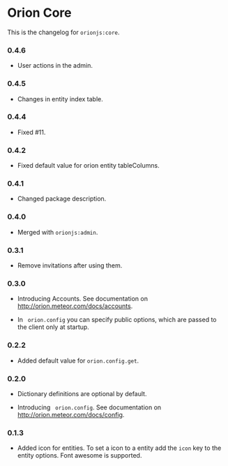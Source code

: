 Orion Core
==========

This is the changelog for ```orionjs:core```.

### 0.4.6

- User actions in the admin.

### 0.4.5

- Changes in entity index table.

### 0.4.4

- Fixed #11.

### 0.4.2

- Fixed default value for orion entity tableColumns.

### 0.4.1

- Changed package description.

### 0.4.0

- Merged with ```orionjs:admin```.

### 0.3.1

- Remove invitations after using them.

### 0.3.0

- Introducing Accounts. See documentation on http://orion.meteor.com/docs/accounts.

- In ``` orion.config``` you can specify public options, which are passed to the client only at startup. 

### 0.2.2

- Added default value for ```orion.config.get```.

### 0.2.0

- Dictionary definitions are optional by default.

- Introducing ``` orion.config```. See documentation on http://orion.meteor.com/docs/config.

### 0.1.3

- Added icon for entities. To set a icon to a entity add the ```icon``` key to the entity options. Font awesome is supported.

